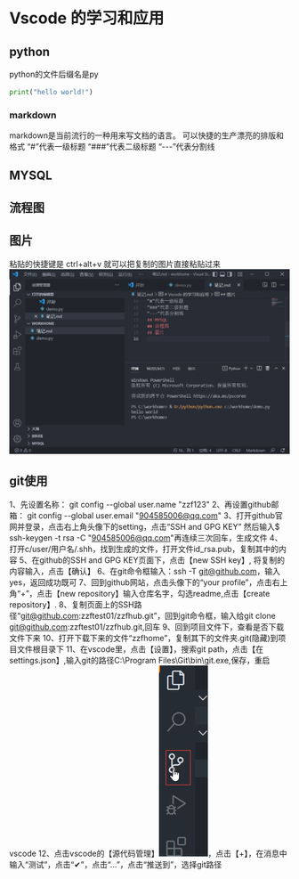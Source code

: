 # Vscode 的学习和应用
## python
python的文件后缀名是py
```py
print("hello world!")
```
### markdown
markdown是当前流行的一种用来写文档的语言。
可以快捷的生产漂亮的排版和格式
“#”代表一级标题
“###”代表二级标题
“---”代表分割线
## MYSQL
## 流程图
## 图片
粘贴的快捷键是
ctrl+alt+v
就可以把复制的图片直接粘贴过来
![](2022-05-02-16-16-16.png)
## git使用
1、先设置名称： git config --global user.name "zzf123"
2、再设置github邮箱： git config --global user.email  "904585006@qq.com"
3、打开github官网并登录，点击右上角头像下的setting，点击“SSH and GPG KEY” 然后输入$ ssh-keygen -t rsa -C "904585006@qq.com"再连续三次回车，生成文件
4、打开c/user/用户名/.shh，找到生成的文件，打开文件id_rsa.pub，复制其中的内容
5、在github的SSH and GPG KEY页面下，点击【new SSH key】,
将复制的内容输入，点击【确认】
6、在git命令框输入：ssh -T git@github.com，输入yes，返回成功既可
7、回到github网站，点击头像下的“your profile”，点击右上角“+”，点击【new repository】输入仓库名字，勾选readme,点击【create repository】.
8、复制页面上的SSH路径“git@github.com:zzftest01/zzfhub.git”，回到git命令框，输入给git clone git@github.com:zzftest01/zzfhub.git,回车
9、回到项目文件下，查看是否下载文件下来
10、打开下载下来的文件“zzfhome”，复制其下的文件夹.git(隐藏)到项目文件根目录下
11、在vscode里，点击【设置】，搜索git path，点击【在settings.json】,输入git的路径C:\\Program Files\\Git\\bin\\git.exe,保存，重启vscode
12、点击vscode的【源代码管理】![](图片/2022-05-02-16-59-48.png)，点击【+】，在消息中输入“测试”，点击“✔”，点击“...”，点击“推送到”，选择git路径



